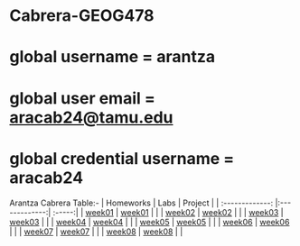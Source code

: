 # Cabrera-GEOG478
# global username = arantza
# global user email = aracab24@tamu.edu
# global credential username = aracab24

Arantza Cabrera
Table:-
| Homeworks  | Labs  | Project |
| :-------------: |:-------------:| :-----:|
| [week01](homework/week01) | [week01](lab/week01) | |
| [week02](homework/week02) | [week02](lab/week02) | |
| [week03](homework/week03) | [week03](lab/week03) | |
| [week04](homework/week04) | [week04](lab/week04) | |
| [week05](homework/week05) | [week05](lab/week05) | |
| [week06](homework/week06) | [week06](lab/week06) | |
| [week07](homework/week07) | [week07](lab/week07) | |
| [week08](homework/week08) | [week08](lab/week08) | |